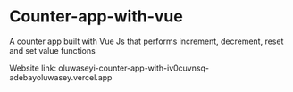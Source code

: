 # Counter-app-with-vue
A counter app built with Vue Js that performs increment, decrement, reset and set value functions


Website link: oluwaseyi-counter-app-with-iv0cuvnsq-adebayoluwasey.vercel.app
